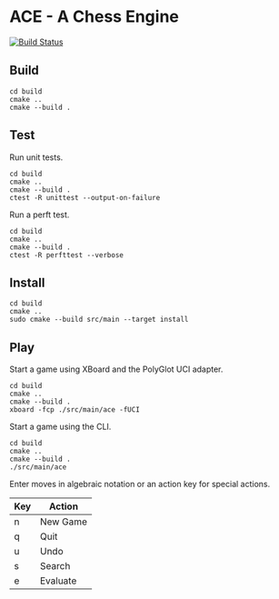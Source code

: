 # ACE - A Chess Engine 

[![Build Status](https://travis-ci.org/sneivandt/chess.svg?branch=master)](https://travis-ci.org/sneivandt/chess)

## Build

```
cd build
cmake ..
cmake --build .
```

## Test

Run unit tests.

```
cd build
cmake ..
cmake --build .
ctest -R unittest --output-on-failure
```

Run a perft test.

```
cd build
cmake ..
cmake --build .
ctest -R perfttest --verbose
```

## Install

```
cd build
cmake ..
sudo cmake --build src/main --target install
```

## Play

Start a game using XBoard and the PolyGlot UCI adapter.

```
cd build
cmake ..
cmake --build .
xboard -fcp ./src/main/ace -fUCI
```

Start a game using the CLI.

```
cd build
cmake ..
cmake --build .
./src/main/ace
```

Enter moves in algebraic notation or an action key for special actions.

Key | Action
----|-------
n   | New Game
q   | Quit
u   | Undo
s   | Search
e   | Evaluate

